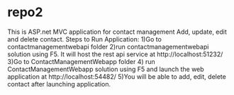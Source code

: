 # repo2

This is ASP.net MVC application for contact management Add, update, edit and delete contact.
Steps to Run Application:
1)Go to contactmanagementwebapi folder
2)run contactmanagementwebapi solution using F5. It will host the rest api service at http://localhost:51232/
3)Go to ContactManagementWebapp folder
4) run ContactManagementWebapp solution using F5 and launch the web application at http://localhost:54482/
5)You will be able to add, edit, delete contact after launching application.
